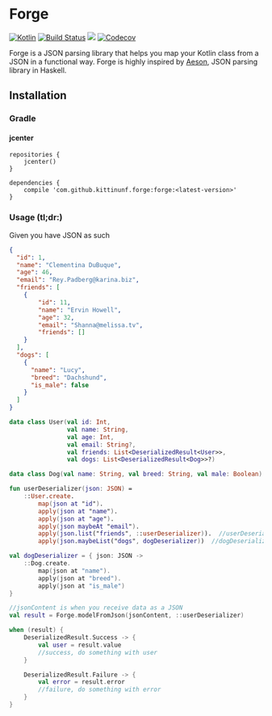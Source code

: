 # Forge

[ ![Kotlin](https://img.shields.io/badge/Kotlin-1.1.4.3-blue.svg)](http://kotlinlang.org) [![Build Status](https://travis-ci.org/kittinunf/Forge.svg?branch=master)](https://travis-ci.org/kittinunf/Forge) [![](https://jitpack.io/v/kittinunf/forge.svg)](https://jitpack.io/#kittinunf/forge/) [![Codecov](https://codecov.io/github/kittinunf/Forge/coverage.svg?branch=master)](https://codecov.io/gh/kittinunf/Forge)

Forge is a JSON parsing library that helps you map your Kotlin class from a JSON in a functional way. Forge is highly inspired by [Aeson](https://hackage.haskell.org/package/aeson), JSON parsing library in Haskell.

## Installation

### Gradle

#### jcenter

```
repositories {
    jcenter()
}

dependencies {
    compile 'com.github.kittinunf.forge:forge:<latest-version>'
}
```

### Usage (tl;dr:)

Given you have JSON as such

``` Json
{
  "id": 1,
  "name": "Clementina DuBuque",
  "age": 46,
  "email": "Rey.Padberg@karina.biz",
  "friends": [
    {
        "id": 11,
        "name": "Ervin Howell",
        "age": 32,
        "email": "Shanna@melissa.tv",
        "friends": []
    }
  ],
  "dogs": [
    {
      "name": "Lucy",
      "breed": "Dachshund",
      "is_male": false
    }
  ]
}
```

``` Kotlin
data class User(val id: Int,
                val name: String,
                val age: Int,
                val email: String?,
                val friends: List<DeserializedResult<User>>,
                val dogs: List<DeserializedResult<Dog>>?)

data class Dog(val name: String, val breed: String, val male: Boolean)

fun userDeserializer(json: JSON) =
    ::User.create.
        map(json at "id").
        apply(json at "name").
        apply(json at "age").
        apply(json maybeAt "email").
        apply(json.list("friends", ::userDeserializer)).  //userDeserializer is a function, use :: as a function reference
        apply(json.maybeList("dogs", dogDeserializer))  //dogDeserializer is a lambda, use it directly

val dogDeserializer = { json: JSON ->
    ::Dog.create.
        map(json at "name").
        apply(json at "breed").
        apply(json at "is_male")
}

//jsonContent is when you receive data as a JSON
val result = Forge.modelFromJson(jsonContent, ::userDeserializer)

when (result) {
    DeserializedResult.Success -> {
        val user = result.value
        //success, do something with user
    }

    DeserializedResult.Failure -> {
        val error = result.error
        //failure, do something with error
    }
}

```
